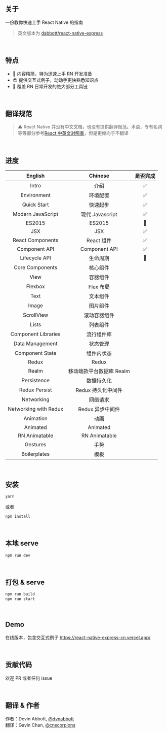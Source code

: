 ## 关于

一份教你快速上手 React Native 的指南

> 英文版本为 [dabbott/react-native-express](https://github.com/dabbott/react-native-express)

<br/>

## 特点

- 🚀 内容精简，特为迅速上手 RN 开发准备
- 😍 提供交互式例子，动动手更快熟悉知识点
- 💪 覆盖 RN 日常开发的绝大部分工具链

<br/>

## 翻译规范

> ⚠️ React Native 并没有中文文档，也没有提供翻译规范。术语，专有名词等等部分参考[React 中英文对照表](https://github.com/reactjs/zh-hans.reactjs.org/issues/2)，但是更倾向于不翻译

<br/>

## 进度

|        English        |         Chinese          |      是否完成      |
| :-------------------: | :----------------------: | :----------------: |
|         Intro         |           介绍           | :white_check_mark: |
|      Environment      |         环境配置         | :white_check_mark: |
|      Quick Start      |         快速起步         | :white_check_mark: |
|   Modern JavaScript   |     现代 Javascript      | :white_check_mark: |
|        ES2015         |          ES2015          |   :construction:   |
|          JSX          |           JSX            | :white_check_mark: |
|   React Components    |        React 组件        | :white_check_mark: |
|     Component API     |      Component API       | :white_check_mark: |
|     Lifecycle API     |         生命周期         |   :construction:   |
|    Core Components    |         核心组件         |
|         View          |         容器组件         |
|        Flexbox        |        Flex 布局         |
|         Text          |         文本组件         |
|         Image         |         图片组件         |
|      ScrollView       |       滚动容器组件       |
|         Lists         |         列表组件         |
|  Component Libraries  |        流行组件库        |
|    Data Management    |         状态管理         |
|    Component State    |        组件内状态        |
|         Redux         |          Redux           |
|         Realm         | 移动端款平台数据库 Realm |
|      Persistence      |        数据持久化        |
|     Redux Persist     |    Redux 持久化中间件    |
|      Networking       |         网络请求         |
| Networking with Redux |     Redux 异步中间件     |
|       Animation       |           动画           |
|       Animated        |         Animated         |
|     RN Animatable     |      RN Animatable       |
|       Gestures        |           手势           |
|     Boilerplates      |           模板           |

<br/>

## 安装

```bash
yarn
```

或者

```bash
npm install
```

<br/>

## 本地 serve

```bash
npm run dev
```

<br/>

## 打包 & serve

```bash
npm run build
npm run start
```

<br/>

## Demo

在线版本，包含交互式例子 https://react-native-express-cn.vercel.app/

<br/>

## 贡献代码

欢迎 PR 或者任何 issue

<br/>

## 翻译 & 作者

作者：Devin Abbott, [@dvnabbott](https://github.com/dabbott) <br/>
翻译：Gavin Chan, [@cnscorpions](https://github.com/cnscorpions)